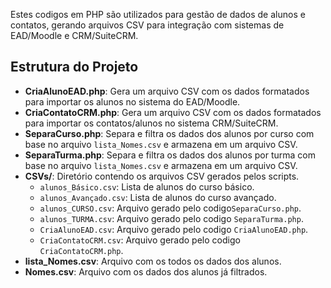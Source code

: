 Estes codigos em PHP são utilizados para gestão de dados de alunos e contatos, gerando arquivos CSV para integração com sistemas de EAD/Moodle e CRM/SuiteCRM.

## Estrutura do Projeto

- **CriaAlunoEAD.php**: Gera um arquivo CSV com os dados formatados para importar os alunos no sistema do EAD/Moodle.
- **CriaContatoCRM.php**: Gera um arquivo CSV com os dados formatados para importar os contatos/alunos no sistema CRM/SuiteCRM.
- **SeparaCurso.php**: Separa e filtra os dados dos alunos por curso com base no arquivo `lista_Nomes.csv` e armazena em um arquivo CSV.
- **SeparaTurma.php**: Separa e filtra os dados dos alunos por turma com base no arquivo `lista_Nomes.csv` e armazena em um arquivo CSV.
- **CSVs/**: Diretório contendo os arquivos CSV gerados pelos scripts.
  - `alunos_Básico.csv`: Lista de alunos do curso básico.
  - `alunos_Avançado.csv`: Lista de alunos do curso avançado.
  - `alunos_CURSO.csv`: Arquivo gerado pelo codigo`SeparaCurso.php`.
  - `alunos_TURMA.csv`: Arquivo gerado pelo codigo `SeparaTurma.php`.
  - `CriaAlunoEAD.csv`: Arquivo gerado pelo codigo `CriaAlunoEAD.php`.
  - `CriaContatoCRM.csv`: Arquivo gerado pelo codigo `CriaContatoCRM.php`.
- **lista_Nomes.csv**: Arquivo com os todos os dados dos alunos.
- **Nomes.csv**: Arquivo com os dados dos alunos já filtrados.